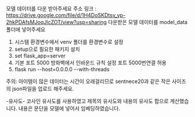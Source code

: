 모델 데이터를 다운 받아주세요
주소 링크 : https://drive.google.com/file/d/1H4DoSKDtsv_yp-2hkPDAfsMJoqJlcZOT/view?usp=sharing
다운받은 모델 데이터를 model_data 폴더에 넣어주세요


1. 시스템 환경변수에서 venv 폴더를 환경변수로 설정
2. setup으로 필요한 패키지 설치
3. set flask_app=server
4. 기본 포트 5000 방화벽에서 인바운드 규칙 설정 포트 5000번연결 허용
5. flask run --host=0.0.0.0 --with-threads

주의: 아이템이 많은 데이터는 시간이 오래걸리므로 sentnece20과 같은 작은 사이즈의 json파일을 업로드 해주세요.

-유사도-
코사인 유사도를 사용하였고
제목의 유사도와 내용의 유사도 합으로 계산했습니다.
내용은 문단을 모델에 넣어서 임베딩하였습니다.